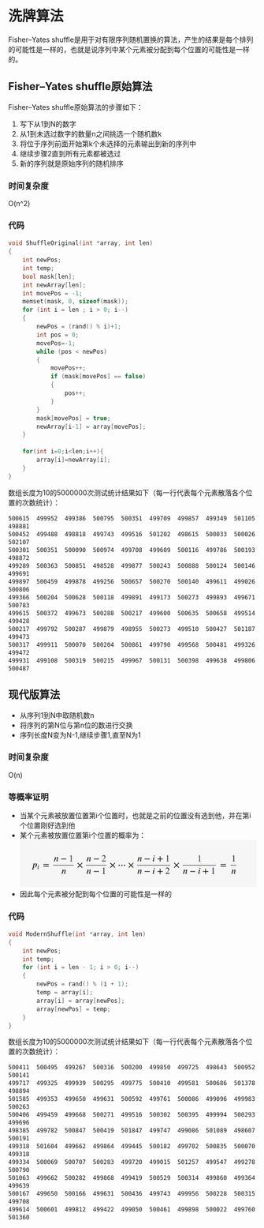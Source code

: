 # 洗牌算法

Fisher–Yates shuffle是用于对有限序列随机置换的算法，产生的结果是每个排列的可能性是一样的，也就是说序列中某个元素被分配到每个位置的可能性是一样的。

## Fisher–Yates shuffle原始算法
Fisher–Yates shuffle原始算法的步骤如下：
1. 写下从1到N的数字
2. 从1到未选过数字的数量n之间挑选一个随机数k
3. 将位于序列前面开始第k个未选择的元素输出到新的序列中
4. 继续步骤2直到所有元素都被选过
5. 新的序列就是原始序列的随机排序

### 时间复杂度
O(n^2)

### 代码
```c++
void ShuffleOriginal(int *array, int len)
{
    int newPos;
    int temp;
    bool mask[len];
    int newArray[len];
    int movePos = -1;
    memset(mask, 0, sizeof(mask));
    for (int i = len ; i > 0; i--)
    {
        newPos = (rand() % i)+1;
        int pos = 0;
        movePos=-1;
        while (pos < newPos)
        {
            movePos++;
            if (mask[movePos] == false)
            {
                pos++;
            }
        }
        mask[movePos] = true;
        newArray[i-1] = array[movePos];
    }

    for(int i=0;i<len;i++){
        array[i]=newArray[i];
    }
}
```

数组长度为10的5000000次测试统计结果如下（每一行代表每个元素散落各个位置的次数统计）：
```
500615  499952  499386  500795  500351  499709  499857  499349  501105  498881
500452  499488  498818  499743  499516  501202  498615  500033  500026  502107
500301  500351  500090  500974  499708  499609  500116  499786  500193  498872
499289  500363  500851  498528  499877  500243  500888  500124  500146  499691
499897  500459  499878  499256  500657  500270  500140  499611  499026  500806
499366  500204  500628  500118  499891  499173  500273  499893  499671  500783
499615  500372  499673  500288  500217  499600  500635  500658  499514  499428
500217  499792  500287  499879  498955  500273  499510  500427  501187  499473
500317  499911  500070  500204  500861  499790  499568  500481  499326  499472
499931  499108  500319  500215  499967  500131  500398  499638  499806  500487
```

## 现代版算法
* 从序列1到N中取随机数n
* 将序列的第N位与第n位的数进行交换
* 序列长度N变为N-1,继续步骤1,直至N为1

### 时间复杂度
O(n)

### 等概率证明
* 当某个元素被放置位置第i个位置时，也就是之前的位置没有选到他，并在第i个位置刚好选到他  
* 某个元素被放置位置第i个位置的概率为：  
![等概率证明](../../image/algorithm/shuffle01.png)
* 因此每个元素被分配到每个位置的可能性是一样的

### 代码
```c++
void ModernShuffle(int *array, int len)
{
    int newPos;
    int temp;
    for (int i = len - 1; i > 0; i--)
    {
        newPos = rand() % (i + 1);
        temp = array[i];
        array[i] = array[newPos];
        array[newPos] = temp;
    }
}
```
数组长度为10的5000000次测试统计结果如下（每一行代表每个元素散落各个位置的次数统计）：
```
500411  500495  499267  500316  500200  499850  499725  498643  500952  500141
499717  499325  499939  500295  499775  500410  499581  500686  501378  498894
501585  499353  499650  499631  500592  499761  500086  499096  499983  500263
500406  499459  499668  500271  499516  500302  500395  499994  500293  499696
498385  499782  500847  500419  501847  499747  499086  501089  498607  500191
499318  501604  499662  499864  499445  500182  499702  500835  500070  499318
499334  500069  500707  500283  499720  499015  501257  499547  499278  500790
501063  499662  500282  499868  499419  500529  500314  499860  499364  499639
500167  499650  500166  499631  500436  499743  499956  500228  500315  499708
499614  500601  499812  499422  499050  500461  499898  500022  499760  501360
```
